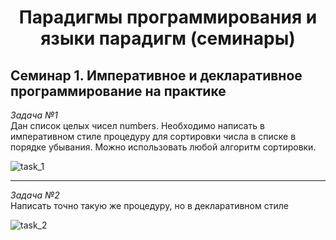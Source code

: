 # <p style="text-align: center">Парадигмы программирования и языки парадигм (семинары)</p>

## Семинар 1. Императивное и декларативное программирование на практике

*Задача №1*  
Дан список целых чисел numbers. Необходимо написать в императивном стиле процедуру для
сортировки числа в списке в порядке убывания. Можно использовать любой алгоритм сортировки.

<image src="./images/task_1.jpg" alt="task_1">
  
___
*Задача №2*  
Написать точно такую же процедуру, но в декларативном стиле

<image src="./images/task_2.jpg" alt="task_2">